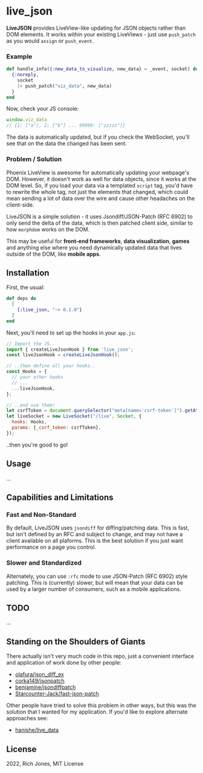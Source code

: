 # live_json

**LiveJSON** provides LiveView-like updating for JSON objects rather than DOM elements. It works within your existing LiveViews - just use `push_patch` as you would `assign` or `push_event`. 

### Example

```elixir
def handle_info({:new_data_to_visualize, new_data} = _event, socket) do
  {:noreply, 
    socket
    |> push_patch("viz_data", new_data)
  }
end
```

Now, check your JS console:
```javascript
window.viz_data
// {1: ["a"], 2: ["b"] ... 99999: ["zzzzz"]}
```

The data is automatically updated, but if you check the WebSocket, you'll see that on the data the changed has been sent.

### Problem / Solution

Phoenix LiveView is awesome for automatically updating your webpage's DOM. However, it doesn't work as well for data objects, since it works at the DOM level. So, if you load your data via a templated `script` tag, you'd have to rewrite the whole tag, not just the elements that changed, which could mean sending a lot of data over the wire and cause other headaches on the client-side.

LiveJSON is a simple solution - it uses Jsondiff/JSON-Patch (RFC 6902) to only send the delta of the data, which is then patched client side, similar to how `morphdom` works on the DOM.

This may be useful for **front-end frameworks**, **data visualization**, **games** and anything else where you need dynamically updated data that lives outside of the DOM, like **mobile apps**.

## Installation

First, the usual:

```elixir
def deps do
  [
    {:live_json, "~> 0.1.0"}
  ]
end
```

Next, you'll need to set up the hooks in your `app.js`:

```javascript
// Import the JS..
import { createLiveJsonHook } from 'live_json';
const liveJsonHook = createLiveJsonHook();

// ..then define all your hooks..
const Hooks = {
  // your other hooks
  // ...
  ...liveJsonHook,
};

// ..and use them!
let csrfToken = document.querySelector("meta[name='csrf-token']").getAttribute("content")
let liveSocket = new LiveSocket("/live", Socket, {
  hooks: Hooks,
  params: {_csrf_token: csrfToken},
});
```

..then you're good to go!

## Usage
...

## Capabilities and Limitations

### Fast and Non-Standard

By default, LiveJSON uses `jsondiff` for diffing/patching data. This is fast, but isn't defined by an RFC and subject to change, and may not have a client available on all plaforms. This is the best solution if you just want performance on a page you control.

### Slower and Standardized

Alternately, you can use `:rfc` mode to use JSON-Patch (RFC 6902) style patching. This is (currently) slower, but will mean that your data can be used by a larger number of consumers, such as a mobile applications.

## TODO
...

## Standing on the Shoulders of Giants

There actually isn't very much code in this repo, just a convenient interface and application of work done by other people:

 * [olafura/json_diff_ex](https://github.com/olafura/json_diff_ex )
 * [corka149/jsonpatch](https://github.com/corka149/jsonpatch)
 * [benjamine/jsondiffpatch](https://github.com/benjamine/jsondiffpatch)
 * [Starcounter-Jack/fast-json-patch](https://github.com/Starcounter-Jack/JSON-Patch)

Other people have tried to solve this problem in other ways, but this was the solution that I wanted for my application. If you'd like to explore alternate approaches see:

 * [hanishe/live_data](https://github.com/hansihe/live_data)

## License

2022, Rich Jones, MIT License